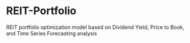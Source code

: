 # REIT-Portfolio
REIT portfolio optimization model based on Dividend Yield, Price to Book, and Time Series Forecasting analysis
